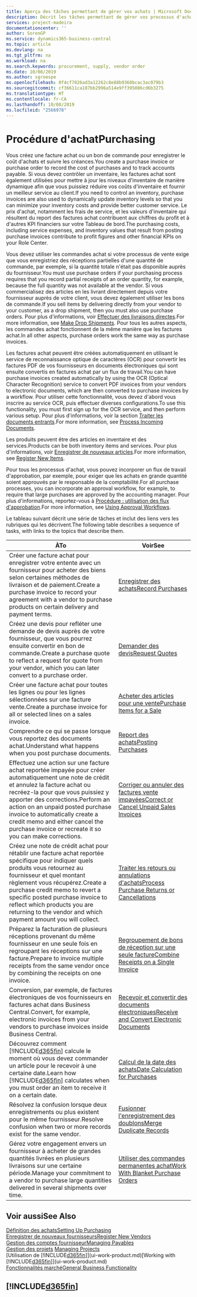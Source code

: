 ```yaml
---
title: Aperçu des tâches permettant de gérer vos achats | Microsoft Docs
description: Décrit les tâches permettant de gérer vos processus d'achat ou d'approvisionnement, y compris le fonctionnement des factures achat et des commandes achat.
services: project-madeira
documentationcenter: ''
author: SorenGP
ms.service: dynamics365-business-central
ms.topic: article
ms.devlang: na
ms.tgt_pltfrm: na
ms.workload: na
ms.search.keywords: procurement, supply, vendor order
ms.date: 10/08/2019
ms.author: sgroespe
ms.openlocfilehash: 0f4cf7026ad3a12262c8e88b9360bcac3ac079b3
ms.sourcegitcommit: cf36611ca187bb2996a514e9ff395086cd6b3275
ms.translationtype: HT
ms.contentlocale: fr-CA
ms.lasthandoff: 10/08/2019
ms.locfileid: "2566978"
---
```

# <a name="purchasing"></a><span data-ttu-id="ce7fa-103">Procédure d'achat</span><span class="sxs-lookup"><span data-stu-id="ce7fa-103">Purchasing</span></span>
<span data-ttu-id="ce7fa-104">Vous créez une facture achat ou un bon de commande pour enregistrer le coût d'achats et suivre les créances.</span><span class="sxs-lookup"><span data-stu-id="ce7fa-104">You create a purchase invoice or purchase order to record the cost of purchases and to track accounts payable.</span></span> <span data-ttu-id="ce7fa-105">Si vous devez contrôler un inventaire, les factures achat sont également utilisées pour mettre à jour les niveaux d'inventaire de manière dynamique afin que vous puissiez réduire vos coûts d'inventaire et fournir un meilleur service au client.</span><span class="sxs-lookup"><span data-stu-id="ce7fa-105">If you need to control an inventory, purchase invoices are also used to dynamically update inventory levels so that you can minimize your inventory costs and provide better customer service.</span></span> <span data-ttu-id="ce7fa-106">Le prix d'achat, notamment les frais de service, et les valeurs d'inventaire qui résultent du report des factures achat contribuent aux chiffres du profit et à d'autres KPI financiers sur votre Tableau de bord.</span><span class="sxs-lookup"><span data-stu-id="ce7fa-106">The purchasing costs, including service expenses, and inventory values that result from posting purchase invoices contribute to profit figures and other financial KPIs on your Role Center.</span></span>

<span data-ttu-id="ce7fa-107">Vous devez utiliser les commandes achat si votre processus de vente exige que vous enregistriez des réceptions partielles d'une quantité de commande, par exemple, si la quantité totale n'était pas disponible auprès du fournisseur.</span><span class="sxs-lookup"><span data-stu-id="ce7fa-107">You must use purchase orders if your purchasing process requires that you record partial receipts of an order quantity, for example, because the full quantity was not available at the vendor.</span></span> <span data-ttu-id="ce7fa-108">Si vous commercialisez des articles en les livrant directement depuis votre fournisseur auprès de votre client, vous devez également utiliser les bons de commande.</span><span class="sxs-lookup"><span data-stu-id="ce7fa-108">If you sell items by delivering directly from your vendor to your customer, as a drop shipment, then you must also use purchase orders.</span></span> <span data-ttu-id="ce7fa-109">Pour plus d'informations, voir [Effectuer des livraisons directes](sales-how-drop-shipment.md).</span><span class="sxs-lookup"><span data-stu-id="ce7fa-109">For more information, see [Make Drop Shipments](sales-how-drop-shipment.md).</span></span> <span data-ttu-id="ce7fa-110">Pour tous les autres aspects, les commandes achat fonctionnent de la même manière que les factures achat.</span><span class="sxs-lookup"><span data-stu-id="ce7fa-110">In all other aspects, purchase orders work the same way as purchase invoices.</span></span>

<span data-ttu-id="ce7fa-111">Les factures achat peuvent être créées automatiquement en utilisant le service de reconnaissance optique de caractères (OCR) pour convertir les factures PDF de vos fournisseurs en documents électroniques qui sont ensuite convertis en factures achat par un flux de travail.</span><span class="sxs-lookup"><span data-stu-id="ce7fa-111">You can have purchase invoices created automatically by using the OCR (Optical Character Recognition) service to convert PDF invoices from your vendors to electronic documents, which are then converted to purchase invoices by a workflow.</span></span> <span data-ttu-id="ce7fa-112">Pour utiliser cette fonctionnalité, vous devez d'abord vous inscrire au service OCR, puis effectuer diverses configurations.</span><span class="sxs-lookup"><span data-stu-id="ce7fa-112">To use this functionality, you must first sign up for the OCR service, and then perform various setup.</span></span> <span data-ttu-id="ce7fa-113">Pour plus d'informations, voir la section [Traiter les documents entrants](across-process-income-documents.md).</span><span class="sxs-lookup"><span data-stu-id="ce7fa-113">For more information, see [Process Incoming Documents](across-process-income-documents.md).</span></span>      

<span data-ttu-id="ce7fa-114">Les produits peuvent être des articles en inventaire et des services.</span><span class="sxs-lookup"><span data-stu-id="ce7fa-114">Products can be both inventory items and services.</span></span> <span data-ttu-id="ce7fa-115">Pour plus d'informations, voir [Enregistrer de nouveaux articles](inventory-how-register-new-items.md).</span><span class="sxs-lookup"><span data-stu-id="ce7fa-115">For more information, see [Register New Items](inventory-how-register-new-items.md).</span></span>

<span data-ttu-id="ce7fa-116">Pour tous les processus d'achat, vous pouvez incorporer un flux de travail d'approbation, par exemple, pour exiger que les achats en grande quantité soient approuvés par le responsable de la comptabilité.</span><span class="sxs-lookup"><span data-stu-id="ce7fa-116">For all purchase processes, you can incorporate an approval workflow, for example, to require that large purchases are approved by the accounting manager.</span></span> <span data-ttu-id="ce7fa-117">Pour plus d'informations, reportez-vous à [Procédure : utilisation des flux d'approbation](across-how-use-approval-workflows.md).</span><span class="sxs-lookup"><span data-stu-id="ce7fa-117">For more information, see [Using Approval Workflows](across-how-use-approval-workflows.md).</span></span>

<span data-ttu-id="ce7fa-118">Le tableau suivant décrit une série de tâches et inclut des liens vers les rubriques qui les décrivent.</span><span class="sxs-lookup"><span data-stu-id="ce7fa-118">The following table describes a sequence of tasks, with links to the topics that describe them.</span></span>

| <span data-ttu-id="ce7fa-119">À</span><span class="sxs-lookup"><span data-stu-id="ce7fa-119">To</span></span> | <span data-ttu-id="ce7fa-120">Voir</span><span class="sxs-lookup"><span data-stu-id="ce7fa-120">See</span></span> |
| --- | --- |
| <span data-ttu-id="ce7fa-121">Créer une facture achat pour enregistrer votre entente avec un fournisseur pour acheter des biens selon certaines méthodes de livraison et de paiement.</span><span class="sxs-lookup"><span data-stu-id="ce7fa-121">Create a purchase invoice to record your agreement with a vendor to purchase products on certain delivery and payment terms.</span></span> |[<span data-ttu-id="ce7fa-122">Enregistrer des achats</span><span class="sxs-lookup"><span data-stu-id="ce7fa-122">Record Purchases</span></span>](purchasing-how-record-purchases.md) |
|<span data-ttu-id="ce7fa-123">Créez une devis pour refléter une demande de devis auprès de votre fournisseur, que vous pourrez ensuite convertir en bon de commande.</span><span class="sxs-lookup"><span data-stu-id="ce7fa-123">Create a purchase quote to reflect a request for quote from your vendor, which you can later convert to a purchase order.</span></span>|[<span data-ttu-id="ce7fa-124">Demander des devis</span><span class="sxs-lookup"><span data-stu-id="ce7fa-124">Request Quotes</span></span>](purchasing-how-request-quotes.md)|
| <span data-ttu-id="ce7fa-125">Créer une facture achat pour toutes les lignes ou pour les lignes sélectionnées sur une facture vente.</span><span class="sxs-lookup"><span data-stu-id="ce7fa-125">Create a purchase invoice for all or selected lines on a sales invoice.</span></span> |[<span data-ttu-id="ce7fa-126">Acheter des articles pour une vente</span><span class="sxs-lookup"><span data-stu-id="ce7fa-126">Purchase Items for a Sale</span></span>](purchasing-how-purchase-products-sale.md) |
|<span data-ttu-id="ce7fa-127">Comprendre ce qui se passe lorsque vous reportez des documents achat.</span><span class="sxs-lookup"><span data-stu-id="ce7fa-127">Understand what happens when you post purchase documents.</span></span>|[<span data-ttu-id="ce7fa-128">Report des achats</span><span class="sxs-lookup"><span data-stu-id="ce7fa-128">Posting Purchases</span></span>](ui-post-purchases.md)|
| <span data-ttu-id="ce7fa-129">Effectuez une action sur une facture achat reportée impayée pour créer automatiquement une note de crédit et annulez la facture achat ou recréez-la pour que vous puissiez y apporter des corrections.</span><span class="sxs-lookup"><span data-stu-id="ce7fa-129">Perform an action on an unpaid posted purchase invoice to automatically create a credit memo and either cancel the purchase invoice or recreate it so you can make corrections.</span></span> |[<span data-ttu-id="ce7fa-130">Corriger ou annuler des factures vente impayées</span><span class="sxs-lookup"><span data-stu-id="ce7fa-130">Correct or Cancel Unpaid Sales Invoices</span></span>](purchasing-how-correct-cancel-unpaid-purchase-invoices.md) |
| <span data-ttu-id="ce7fa-131">Créez une note de crédit achat pour rétablir une facture achat reportée spécifique pour indiquer quels produits vous retournez au fournisseur et quel montant règlement vous récupérez.</span><span class="sxs-lookup"><span data-stu-id="ce7fa-131">Create a purchase credit memo to revert a specific posted purchase invoice to reflect which products you are returning to the vendor and which payment amount you will collect.</span></span> |[<span data-ttu-id="ce7fa-132">Traiter les retours ou annulations d'achats</span><span class="sxs-lookup"><span data-stu-id="ce7fa-132">Process Purchase Returns or Cancellations</span></span>](purchasing-how-register-new-vendors.md) |
|<span data-ttu-id="ce7fa-133">Préparez la facturation de plusieurs réceptions provenant du même fournisseur en une seule fois en regroupant les réceptions sur une facture.</span><span class="sxs-lookup"><span data-stu-id="ce7fa-133">Prepare to invoice multiple receipts from the same vendor once by combining the receipts on one invoice.</span></span>|[<span data-ttu-id="ce7fa-134">Regroupement de bons de réception sur une seule facture</span><span class="sxs-lookup"><span data-stu-id="ce7fa-134">Combine Receipts on a Single Invoice</span></span>](purchasing-how-to-combine-receipts.md)|
|<span data-ttu-id="ce7fa-135">Conversion, par exemple, de factures électroniques de vos fournisseurs en factures achat dans Business Central.</span><span class="sxs-lookup"><span data-stu-id="ce7fa-135">Convert, for example, electronic invoices from your vendors to purchase invoices inside Business Central.</span></span>|[<span data-ttu-id="ce7fa-136">Recevoir et convertir des documents électroniques</span><span class="sxs-lookup"><span data-stu-id="ce7fa-136">Receive and Convert Electronic Documents</span></span>](purchasing-how-to-receive-and-convert-electronic-documents.md)|
| <span data-ttu-id="ce7fa-137">Découvrez comment [!INCLUDE[d365fin](includes/d365fin_md.md)] calcule le moment où vous devez commander un article pour le recevoir à une certaine date.</span><span class="sxs-lookup"><span data-stu-id="ce7fa-137">Learn how [!INCLUDE[d365fin](includes/d365fin_md.md)] calculates when you must order an item to receive it on a certain date.</span></span>|[<span data-ttu-id="ce7fa-138">Calcul de la date des achats</span><span class="sxs-lookup"><span data-stu-id="ce7fa-138">Date Calculation for Purchases</span></span>](purchasing-date-calculation-for-purchases.md)|
|<span data-ttu-id="ce7fa-139">Résolvez la confusion lorsque deux enregistrements ou plus existent pour le même fournisseur.</span><span class="sxs-lookup"><span data-stu-id="ce7fa-139">Resolve confusion when two or more records exist for the same vendor.</span></span>|[<span data-ttu-id="ce7fa-140">Fusionner l'enregistrement des doublons</span><span class="sxs-lookup"><span data-stu-id="ce7fa-140">Merge Duplicate Records</span></span>](sales-how-merge-duplicate-records.md)|
|<span data-ttu-id="ce7fa-141">Gérez votre engagement envers un fournisseur à acheter de grandes quantités livrées en plusieurs livraisons sur une certaine période.</span><span class="sxs-lookup"><span data-stu-id="ce7fa-141">Manage your commitment to a vendor to purchase large quantities delivered in several shipments over time.</span></span>|[<span data-ttu-id="ce7fa-142">Utiliser des commandes permanentes achat</span><span class="sxs-lookup"><span data-stu-id="ce7fa-142">Work With Blanket Purchase Orders</span></span>](sales-how-to-create-blanket-sales-orders.md)|

## <a name="see-also"></a><span data-ttu-id="ce7fa-143">Voir aussi</span><span class="sxs-lookup"><span data-stu-id="ce7fa-143">See Also</span></span>
[<span data-ttu-id="ce7fa-144">Définition des achats</span><span class="sxs-lookup"><span data-stu-id="ce7fa-144">Setting Up Purchasing</span></span>](purchasing-setup-purchasing.md)  
[<span data-ttu-id="ce7fa-145">Enregistrer de nouveaux fournisseurs</span><span class="sxs-lookup"><span data-stu-id="ce7fa-145">Register New Vendors</span></span>](purchasing-how-register-new-vendors.md)  
[<span data-ttu-id="ce7fa-146">Gestion des comptes fournisseur</span><span class="sxs-lookup"><span data-stu-id="ce7fa-146">Managing Payables</span></span>](payables-manage-payables.md)  
<span data-ttu-id="ce7fa-147">[Gestion des projets](projects-manage-projects.md)  </span><span class="sxs-lookup"><span data-stu-id="ce7fa-147">[Managing Projects](projects-manage-projects.md)  </span></span>  
<span data-ttu-id="ce7fa-148">[Utilisation de [!INCLUDE[d365fin](includes/d365fin_md.md)]](ui-work-product.md)</span><span class="sxs-lookup"><span data-stu-id="ce7fa-148">[Working with [!INCLUDE[d365fin](includes/d365fin_md.md)]](ui-work-product.md)</span></span>  
[<span data-ttu-id="ce7fa-149">Fonctionnalités marché</span><span class="sxs-lookup"><span data-stu-id="ce7fa-149">General Business Functionality</span></span>](ui-across-business-areas.md)

## [!INCLUDE[d365fin](includes/free_trial_md.md)]  
